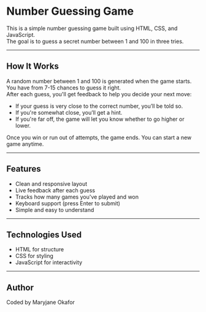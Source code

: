 # Number Guessing Game

This is a simple number guessing game built using HTML, CSS, and JavaScript.  
The goal is to guess a secret number between 1 and 100 in three tries.

---

## How It Works

A random number between 1 and 100 is generated when the game starts.  
You have from 7-15 chances to guess it right.  
After each guess, you'll get feedback to help you decide your next move:

- If your guess is very close to the correct number, you’ll be told so.
- If you're somewhat close, you’ll get a hint.
- If you're far off, the game will let you know whether to go higher or lower.

Once you win or run out of attempts, the game ends. You can start a new game anytime.

---

## Features

- Clean and responsive layout
- Live feedback after each guess
- Tracks how many games you've played and won
- Keyboard support (press Enter to submit)
- Simple and easy to understand

---

## Technologies Used

- HTML for structure
- CSS for styling
- JavaScript for interactivity

---

## Author

Coded by Maryjane Okafor
